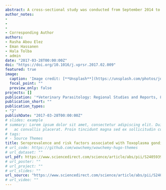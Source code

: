 ```yaml
---
abstract: A cross-sectional study was conducted from September 2014 to December 2015 to determine seroprevalence and potential risk factors associated with *Toxoplasma gondii* (*T. gondii*) infection in domestic rabbits and humans in Egypt. In total 290 blood samples were collected from humans (n = 140) and slaughtered rabbits (n = 150) and were analyzed using ELISA for *T. gondii* IgM and IgG antibodies. *T. gondii* IgM and IgG antibodies were detected in, respectively, 9 (6%) and 40 (26.7%) of 150 rabbits raised in Cairo, Qalyubia, and Sharkia Governorates, Egypt. Corresponding overall seroprevalences for human participants were 5.7% and 35.7%, respectively. Rabbit age, management (farm, backyard and pet shop) and the presence of cats at rabbit raising areas were significantly associated with the seroprevalence of *T. gondii* IgG antibodies. *T. gondii* IgG antibodies seropositivity in pregnant participants and rabbit butchers were 0.17 and 0.63 times lower than immunocompromised participants, respectively. However, participants who consumed undercooked rabbit meat was 7.59 times higher than participants who consumed meat from other sources. The results indicate that domestic rabbits are a potential source of *T. gondii* infections in human in Egypt. Thus, dissemination of protective measures is essential, especially for rabbit butchers and immunocompromised individuals.
author_notes:
-
-
-
- Corresponding Author
authors:
- Rasha Abou Elez
- Eman Hassanen
- Hala Tolba
- admin
date: "2017-03-28T00:00:00Z"
doi: "https://doi.org/10.1016/j.vprsr.2017.02.009"
featured: true
image:
  caption: 'Image credit: [**Unsplash**](https://unsplash.com/photos/jdD8gXaTZsc)'
  focal_point: ""
  preview_only: false
projects: []
publication: '*Veterinary Parasitology: Regional Studies and Reports, 8,*  133-137'
publication_short: ""
publication_types:
- "2"
publishDate: "2017-03-28T00:00:00Z"
# slides: example
# summary: Lorem ipsum dolor sit amet, consectetur adipiscing elit. Duis posuere tellus
#   ac convallis placerat. Proin tincidunt magna sed ex sollicitudin condimentum.
# tags:
# - Source Themes
title: Seroprevalence and risk factors associated with Toxoplasma gondii infection in domestic rabbits and humans
# url_code: https://github.com/wowchemy/wowchemy-hugo-themes
# url_dataset: ""
url_pdf: https://www.sciencedirect.com/science/article/abs/pii/S2405939016302465?via%3Dihub
# url_poster: ""
# url_project: ""
# url_slides: ""
url_source: "https://www.sciencedirect.com/science/article/abs/pii/S2405939016302465?via%3Dihub"
# url_video: ""
---
```


